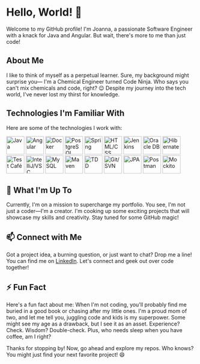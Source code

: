 # Hello, World! 👋

Welcome to my GitHub profile! I'm Joanna, a passionate Software Engineer with a knack for Java and Angular. But wait, there's more to me than just code!

## About Me

I like to think of myself as a perpetual learner. Sure, my background might surprise you— I'm a Chemical Engineer turned Code Ninja. Who says you can't mix chemicals and code, right? 😉 Despite my journey into the tech world, I've never lost my thirst for knowledge.

## Technologies I'm Familiar With

Here are some of the technologies I work with:

[<img src="https://img.icons8.com/color/48/000000/java-coffee-cup-logo.png" alt="Java" title="Java" width="48"/>](#)
[<img src="https://img.icons8.com/color/48/000000/angularjs.png" alt="Angular" title="Angular" width="48"/>](#)
[<img src="https://img.icons8.com/color/48/000000/docker.png" alt="Docker" title="Docker" width="48"/>](#)
[<img src="https://img.icons8.com/color/48/000000/postgreesql.png" alt="PostgreSQL" title="PostgreSQL" width="48"/>](#)
[<img src="https://img.icons8.com/color/48/000000/spring-logo.png" alt="Spring" title="Spring" width="48"/>](#)
[<img src="https://img.icons8.com/color/48/000000/html-5.png" alt="HTML/CSS" title="HTML/CSS" width="48"/>](#)
[<img src="https://img.icons8.com/color/48/000000/jenkins.png" alt="Jenkins" title="Jenkins" width="48"/>](#)
[<img src="https://img.icons8.com/color/48/000000/oracle-logo.png" alt="Oracle DB" title="Oracle DB" width="48"/>](#)
[<img src="https://img.icons8.com/color/48/000000/hibernate.png" alt="Hibernate" title="Hibernate" width="48"/>](#)
[<img src="https://img.icons8.com/color/48/000000/cafe.png" alt="Test Café" title="Test Café" width="48"/>](#) 
[<img src="https://img.icons8.com/color/48/000000/idea.png" alt="IntelliJ/VSC" title="IntelliJ/VSC" width="48"/>](#)
[<img src="https://img.icons8.com/color/48/000000/mysql-logo.png" alt="MySQL" title="MySQL" width="48"/>](#)
[<img src="https://img.icons8.com/color/48/000000/maven.png" alt="Maven" title="Maven" width="48"/>](#)
[<img src="https://img.icons8.com/ios/50/000000/checklist.png" alt="TDD" title="TDD" width="48"/>](#)
[<img src="https://img.icons8.com/color/48/000000/git.png" alt="Git/SVN" title="Git/SVN" width="48"/>](#)
[<img src="https://img.icons8.com/color/48/000000/database.png" alt="JPA" title="JPA" width="48"/>](#)
[<img src="https://img.icons8.com/color/48/000000/postman-api.png" alt="Postman" title="Postman" width="48"/>](#)
[<img src="https://img.icons8.com/dusk/64/000000/mockup.png" alt="Mockito" title="Mockito" width="48"/>](#)

## 🔭 What I'm Up To

Currently, I'm on a mission to supercharge my portfolio. You see, I'm not just a coder—I'm a creator. I'm cooking up some exciting projects that will showcase my skills and creativity. Stay tuned for some GitHub magic!

## 📫 Connect with Me

Got a project idea, a burning question, or just want to chat? Drop me a line! You can find me on [LinkedIn](https://www.linkedin.com/in/jsoko%C5%82owska/). Let's connect and geek out over code together!

## ⚡ Fun Fact

Here's a fun fact about me: When I'm not coding, you'll probably find me buried in a good book or chasing after my little ones. I'm a proud mom of two, and let me tell you, juggling code and kids is my superpower. Some might see my age as a drawback, but I see it as an asset. Experience? Check. Wisdom? Double-check. Plus, who needs sleep when you have coffee, am I right?

Thanks for stopping by! Now, go ahead and explore my repos. Who knows? You might just find your next favorite project! 😄
